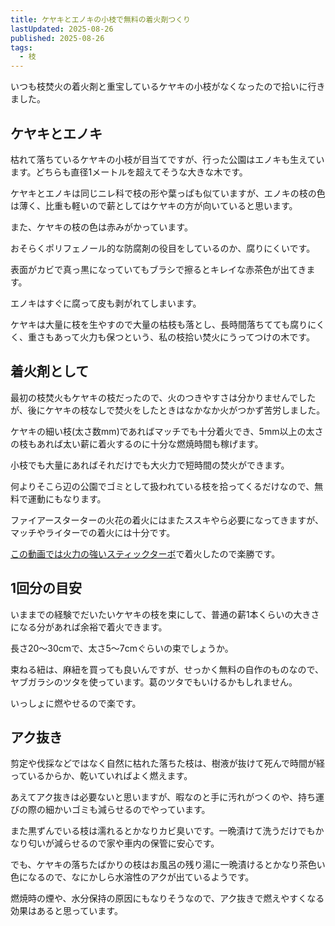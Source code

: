 ```yaml
---
title: ケヤキとエノキの小枝で無料の着火剤つくり
lastUpdated: 2025-08-26
published: 2025-08-26
tags:
  - 枝
---
```

<YouTube id="at74A6CO20M" title="ケヤキとエノキの小枝で着火剤つくり - Takibi Channel" aspect="9:16" />

いつも枝焚火の着火剤と重宝しているケヤキの小枝がなくなったので拾いに行きました。

## ケヤキとエノキ

枯れて落ちているケヤキの小枝が目当てですが、行った公園はエノキも生えています。どちらも直径1メートルを超えてそうな大きな木です。

ケヤキとエノキは同じニレ科で枝の形や葉っぱも似ていますが、エノキの枝の色は薄く、比重も軽いので薪としてはケヤキの方が向いていると思います。

また、ケヤキの枝の色は赤みがかっています。

おそらくポリフェノール的な防腐剤の役目をしているのか、腐りにくいです。

表面がカビで真っ黒になっていてもブラシで擦るとキレイな赤茶色が出てきます。

エノキはすぐに腐って皮も剥がれてしまいます。

ケヤキは大量に枝を生やすので大量の枯枝も落とし、長時間落ちてても腐りにくく、重さもあって火力も保つという、私の枝拾い焚火にうってつけの木です。

## 着火剤として

最初の枝焚火もケヤキの枝だったので、火のつきやすさは分かりませんでしたが、後にケヤキの枝なしで焚火をしたときはなかなか火がつかず苦労しました。

ケヤキの細い枝(太さ数mm)であればマッチでも十分着火でき、5mm以上の太さの枝もあれば太い薪に着火するのに十分な燃焼時間も稼げます。

小枝でも大量にあればそれだけでも大火力で短時間の焚火ができます。

何よりそこら辺の公園でゴミとして扱われている枝を拾ってくるだけなので、無料で運動にもなります。

ファイアースターターの火花の着火にはまたススキやら必要になってきますが、マッチやライターでの着火には十分です。

[この動画では火力の強いスティックターボ](https://youtube.com/shorts/rD2dXaKXPtQ)で着火したので楽勝です。

## 1回分の目安

いままでの経験でだいたいケヤキの枝を束にして、普通の薪1本くらいの大きさになる分があれば余裕で着火できます。

長さ20～30cmで、太さ5～7cmぐらいの束でしょうか。

束ねる紐は、麻紐を買っても良いんですが、せっかく無料の自作のものなので、ヤブガラシのツタを使っています。葛のツタでもいけるかもしれません。

いっしょに燃やせるので楽です。

## アク抜き

剪定や伐採などではなく自然に枯れた落ちた枝は、樹液が抜けて死んで時間が経っているからか、乾いていればよく燃えます。

あえてアク抜きは必要ないと思いますが、暇なのと手に汚れがつくのや、持ち運びの際の細かいゴミも減らせるのでやっています。

また黒ずんでいる枝は濡れるとかなりカビ臭いです。一晩漬けて洗うだけでもかなり匂いが減らせるので家や車内の保管に安心です。

でも、ケヤキの落ちたばかりの枝はお風呂の残り湯に一晩漬けるとかなり茶色い色になるので、なにかしら水溶性のアクが出ているようです。

燃焼時の煙や、水分保持の原因にもなりそうなので、アク抜きで燃えやすくなる効果はあると思っています。

